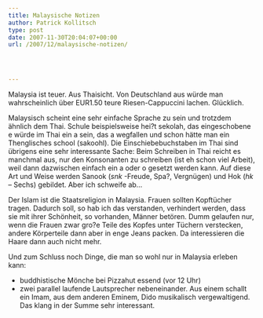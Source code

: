 ```yaml
---
title: Malaysische Notizen
author: Patrick Kollitsch
type: post
date: 2007-11-30T20:04:07+00:00
url: /2007/12/malaysische-notizen/




---
```

Malaysia ist teuer. Aus Thaisicht. Von Deutschland aus würde man wahrscheinlich über EUR1.50 teure Riesen-Cappuccini lachen. Glücklich.

Malaysisch scheint eine sehr einfache Sprache zu sein und trotzdem ähnlich dem Thai. Schule beispielsweise hei?t sekolah, das eingeschobene e würde im Thai ein a sein, das a wegfallen und schon hätte man ein Thenglisches school (sakoohl). Die Einschiebebuchstaben im Thai sind übrigens eine sehr interessante Sache: Beim Schreiben in Thai reicht es manchmal aus, nur den Konsonanten zu schreiben (ist eh schon viel Arbeit), weil dann dazwischen einfach ein a oder o gesetzt werden kann. Auf diese Art und Weise werden Sanook (_snk_ -Freude, Spa?, Vergnügen) und Hok (_hk_ &#8211; Sechs) gebildet. Aber ich schweife ab&#8230;

Der Islam ist die Staatsreligion in Malaysia. Frauen sollten Kopftücher tragen. Dadurch soll, so hab ich das verstanden, verhindert werden, dass sie mit ihrer Schönheit, so vorhanden, Männer betören. Dumm gelaufen nur, wenn die Frauen zwar gro?e Teile des Kopfes unter Tüchern verstecken, andere Körperteile dann aber in enge Jeans packen. Da interessieren die Haare dann auch nicht mehr.

Und zum Schluss noch Dinge, die man so wohl nur in Malaysia erleben kann:

  * buddhistische M&ouml;nche bei Pizzahut essend (vor 12 Uhr)
  * zwei parallel laufende Lautsprecher nebeneinander. Aus einem schallt ein Imam, aus dem anderen Eminem, Dido musikalisch vergewaltigend. Das klang in der Summe sehr interessant.